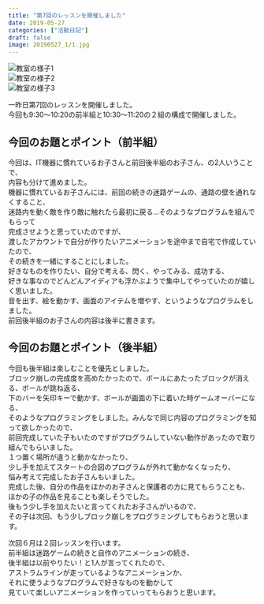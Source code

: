 ```yaml
---
title: "第7回のレッスンを開催しました"
date: 2019-05-27
categories: ["活動日記"]
draft: false
image: 20190527_1/1.jpg
---
```


![教室の様子1](/img/post/20190527_1/2.jpg)  
![教室の様子2](/img/post/20190527_1/3.jpg)  
![教室の様子3](/img/post/20190527_1/4.jpg)  

一昨日第7回のレッスンを開催しました。  
今回も9:30〜10:20の前半組と10:30〜11:20の２組の構成で開催しました。  

## 今回のお題とポイント（前半組）

今回は、IT機器に慣れているお子さんと前回後半組のお子さん、の2人いうことで、    
内容も分けて進めました。  
機器に慣れているお子さんには、前回の続きの迷路ゲームの、通路の壁を通れなくすること、  
迷路内を動く敵を作り敵に触れたら最初に戻る…そのようなプログラムを組んでもらって  
完成させようと思っていたのですが、  
渡したアカウントで自分が作りたいアニメーションを途中まで自宅で作成していたので、  
その続きを一緒にすることにしました。  
好きなものを作りたい、自分で考える、閃く、やってみる、成功する、  
好きな事なのでどんどんアイディアも浮かぶようで集中してやっていたのが嬉しく思いました。  
音を出す、絵を動かす、画面のアイテムを増やす、というようなプログラムをしました。  
前回後半組のお子さんの内容は後半に書きます。  

## 今回のお題とポイント（後半組）

今回も後半組は楽しむことを優先としました。  
ブロック崩しの完成度を高めたかったので、ボールにあたったブロックが消える、ボールが跳ね返る、  
下のバーを矢印キーで動かす、ボールが画面の下に着いた時ゲームオーバーになる、  
そのようなプログラミングをしました。みんなで同じ内容のプログラミングを知って欲しかったので、  
前回完成していた子もいたのですがプログラムしていない動作があったので取り組んでもらいました。  
１つ置く場所が違うと動かなかったり、  
少し手を加えてスタートの合図のプログラムが外れて動かなくなったり、  
悩み考えて完成したお子さんもいました。  
完成した後、自分の作品をほかのお子さんと保護者の方に見てもらうことも、  
ほかの子の作品を見ることも楽しそうでした。  
後もう少し手を加えたいと言ってくれたお子さんがいるので、  
その子は次回、もう少しブロック崩しをプログラミングしてもらおうと思います。  

次回６月は２回レッスンを行います。  
前半組は迷路ゲームの続きと自作のアニメーションの続き、  
後半組は以前やりたい！と1人が言ってくれたので、  
アストラムラインが走っているようなアニメーションか、  
それに使うようなプログラムで好きなものを動かして  
見ていて楽しいアニメーションを作っていってもらおうと思います。   